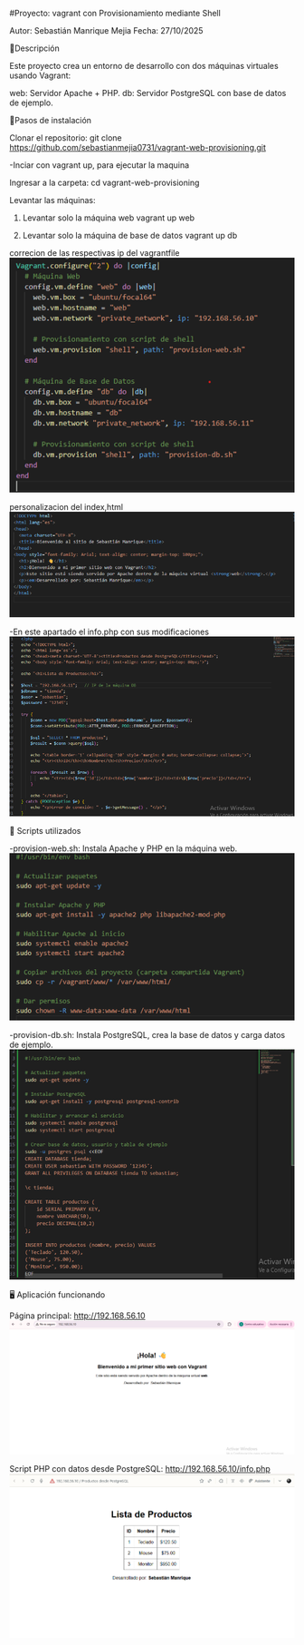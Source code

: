 #Proyecto: vagrant con Provisionamiento mediante Shell

Autor: Sebastián Manrique Mejia
Fecha: 27/10/2025

🧩Descripción

Este proyecto crea un entorno de desarrollo con dos máquinas virtuales usando Vagrant:

web: Servidor Apache + PHP.
db: Servidor PostgreSQL con base de datos de ejemplo.

🚀Pasos de instalación

Clonar el repositorio:
git clone https://github.com/sebastianmejia0731/vagrant-web-provisioning.git

-Inciar con vagrant up, para ejecutar la maquina

Ingresar a la carpeta:
cd vagrant-web-provisioning

Levantar las máquinas:

1. Levantar solo la máquina web
vagrant up web 

2. Levantar solo la máquina de base de datos
vagrant up db

correcion de las respectivas ip del vagrantfile 
![alt text](image-4.png)

personalizacion del index,html 
![alt text](image-5.png)

-En este apartado el info.php con sus modificaciones 
![alt text](image-6.png)

🧩 Scripts utilizados

-provision-web.sh: Instala Apache y PHP en la máquina web.
![alt text](image-3.png)

-provision-db.sh: Instala PostgreSQL, crea la base de datos y carga datos de ejemplo.
![alt text](image-2.png)

🖥️ Aplicación funcionando

Página principal: http://192.168.56.10
![alt text](image-1.png)


Script PHP con datos desde PostgreSQL: http://192.168.56.10/info.php
![alt text](image.png)
